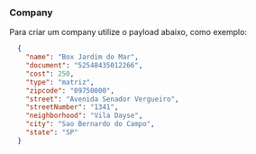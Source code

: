 ### Company
Para criar um company utilize o payload abaixo, como exemplo:

```json
  {
    "name": "Box Jardim do Mar",
    "document": "52548435012266",
    "cost": 250,
    "type": "matriz",
    "zipcode": "09750000",
    "street": "Avenida Senador Vergueiro",
    "streetNumber": "1341",
    "neighborhood": "Vila Dayse",
    "city": "Sao Bernardo do Campo",
    "state": "SP"
  }
```

